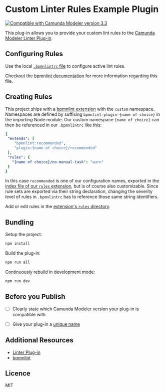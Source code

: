 # Custom Linter Rules Example Plugin

[![Compatible with Camunda Modeler version 3.3](https://img.shields.io/badge/Camunda%20Modeler-3.3+-blue.svg)](https://github.com/camunda/camunda-modeler)

This plug-in allows you to provide your custom lint rules to the [Camunda Modeler Linter Plug-in](https://github.com/bpmn-io/camunda-modeler-linter-plugin).


## Configuring Rules

Use the local [`.bpmnlintrc` file](.bpmnlintrc) to configure active lint rules.

Checkout the [bpmnlint documentation](https://github.com/bpmn-io/bpmnlint#configuration) for more information regarding this file.


## Creating Rules

This project ships with a [bpmnlint extension](./bpmnlint-plugin-custom) with the `custom` namespace. Namespaces are defined by suffixing `bpmnlint-plugin-{name of choice}` in the _importing_ Node module. 
 Our custom namespace `{name of choice}` can then be referenced in our `.bpmnlintrc` like this: 
 
 ```yaml
{
  "extends": [
     "bpmnlint:recommended",
     "plugin:{name of choice}/recommended"
  ],
  "rules": {
    "{name of choice}/no-manual-task": "warn"
  }
}
```

In this case `recommended` is one of our configuration names, exported in the [index file of our `rules` extension](/bpmnlint-plugin-custom/index.js), but is of course also customizable.
Since rule sets are exported via their string declaration, changing the severity level of rules in `.bpmnlintrc` has to reference those same string identifiers.


Add or edit rules in the [extension's `rules` directory](./bpmnlint-plugin-custom/rules).


## Bundling

Setup the project:

```sh
npm install
```

Build the plug-in:

```sh
npm run all
```

Continuously rebuild in development mode:

```sh
npm run dev
```

## Before you Publish

* [ ] Clearly state which Camunda Modeler version your plug-in is compatible with
* [ ] Give your plug-in a [unique name](./index.js)


## Additional Resources

* [Linter Plug-in](https://github.com/camunda/camunda-modeler-linter-plugin)
* [bpmnlint](https://github.com/bpmn-io/bpmnlint)


## Licence

MIT
